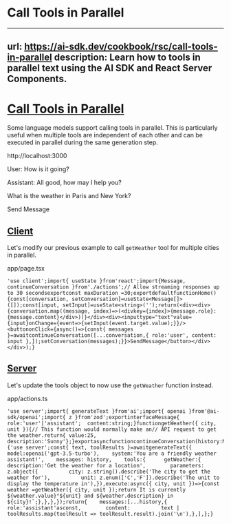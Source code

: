 # Call Tools in Parallel


---
url: https://ai-sdk.dev/cookbook/rsc/call-tools-in-parallel
description: Learn how to tools in parallel text using the AI SDK and React Server Components.
---


# [Call Tools in Parallel](#call-tools-in-parallel)


Some language models support calling tools in parallel. This is particularly useful when multiple tools are independent of each other and can be executed in parallel during the same generation step.

http://localhost:3000

User: How is it going?

Assistant: All good, how may I help you?

What is the weather in Paris and New York?

Send Message


## [Client](#client)


Let's modify our previous example to call `getWeather` tool for multiple cities in parallel.

app/page.tsx

```
'use client';import{ useState }from'react';import{Message, continueConversation }from'./actions';// Allow streaming responses up to 30 secondsexportconst maxDuration =30;exportdefaultfunctionHome(){const[conversation, setConversation]=useState<Message[]>([]);const[input, setInput]=useState<string>('');return(<div><div>{conversation.map((message, index)=>(<divkey={index}>{message.role}:{message.content}</div>))}</div><div><inputtype="text"value={input}onChange={event=>{setInput(event.target.value);}}/><buttononClick={async()=>{const{ messages }=awaitcontinueConversation([...conversation,{ role:'user', content: input },]);setConversation(messages);}}>SendMessage</button></div></div>);}
```


## [Server](#server)


Let's update the tools object to now use the `getWeather` function instead.

app/actions.ts

```
'use server';import{ generateText }from'ai';import{ openai }from'@ai-sdk/openai';import{ z }from'zod';exportinterfaceMessage{  role:'user'|'assistant';  content:string;}functiongetWeather({ city, unit }){// This function would normally make an// API request to get the weather.return{ value:25, description:'Sunny'};}exportasyncfunctioncontinueConversation(history:Message[]){'use server';const{ text, toolResults }=awaitgenerateText({    model:openai('gpt-3.5-turbo'),    system:'You are a friendly weather assistant!',    messages: history,    tools:{      getWeather:{        description:'Get the weather for a location',        parameters: z.object({          city: z.string().describe('The city to get the weather for'),          unit: z.enum(['C','F']).describe('The unit to display the temperature in'),}),execute:async({ city, unit })=>{const weather =getWeather({ city, unit });return`It is currently ${weather.value}°${unit} and ${weather.description} in ${city}!`;},},},});return{    messages:[...history,{        role:'assistant'asconst,        content:          text | toolResults.map(toolResult => toolResult.result).join('\n'),},],};}
```
